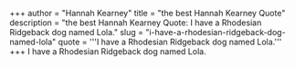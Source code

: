 +++
author = "Hannah Kearney"
title = "the best Hannah Kearney Quote"
description = "the best Hannah Kearney Quote: I have a Rhodesian Ridgeback dog named Lola."
slug = "i-have-a-rhodesian-ridgeback-dog-named-lola"
quote = '''I have a Rhodesian Ridgeback dog named Lola.'''
+++
I have a Rhodesian Ridgeback dog named Lola.
